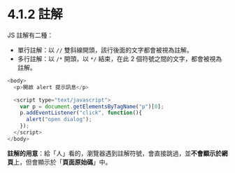 # 4.1.2 註解

JS 註解有二種：

* 單行註解：以 `//` 雙斜線開頭，該行後面的文字都會被視為註解。
* 多行註解：以 `/*` 開頭，以 `*/` 結束，在此 2 個符號之間的文字，都會被視為註解。

```js
<body>
  <p>開啟 alert 提示訊息</p>

  <script type="text/javascript">
    var p = document.getElementsByTagName("p")[0];
    p.addEventListener("click", function(){
      alert("open dialog");
    });
  </script>
</body>
```

**註解的用意**：給「人」看的，瀏覽器遇到註解符號，會直接跳過，並**不會顯示於網頁**上，但會顯示於「**頁面原始碼**」中。

